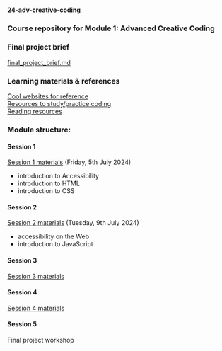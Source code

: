#### 24-adv-creative-coding
### Course repository for Module 1: Advanced Creative Coding

### Final project brief
[final_project_brief.md](../final_project_brief.md)

### Learning materials & references
[Cool websites for reference](../cool_website_examples.md)<br>
[Resources to study/practice coding](../learning_resources.md)<br>
[Reading resources](../reading_resources.md)

### Module structure:
#### Session 1 
[Session 1 materials](Session_1) (Friday, 5th July 2024)

- introduction to Accessibility
- introduction to HTML
- introduction to CSS
#### Session 2
[Session 2 materials](Session_2) (Tuesday, 9th July 2024)
- accessibility on the Web
- introduction to JavaScript

#### Session 3
[Session 3 materials](Session_3)

#### Session 4
[Session 4 materials](Session_4)

#### Session 5
Final project workshop


